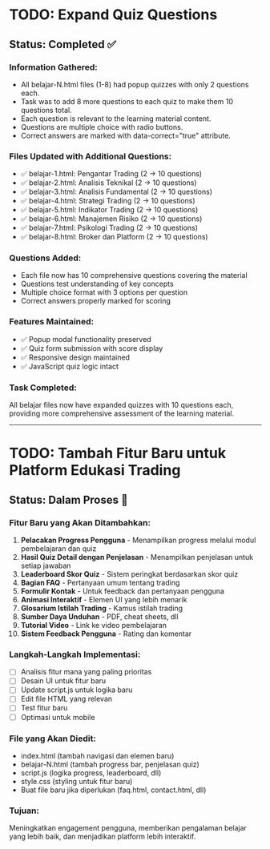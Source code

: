 # TODO: Expand Quiz Questions

## Status: Completed ✅

### Information Gathered:
- All belajar-N.html files (1-8) had popup quizzes with only 2 questions each.
- Task was to add 8 more questions to each quiz to make them 10 questions total.
- Each question is relevant to the learning material content.
- Questions are multiple choice with radio buttons.
- Correct answers are marked with data-correct="true" attribute.

### Files Updated with Additional Questions:
- ✅ belajar-1.html: Pengantar Trading (2 → 10 questions)
- ✅ belajar-2.html: Analisis Teknikal (2 → 10 questions)
- ✅ belajar-3.html: Analisis Fundamental (2 → 10 questions)
- ✅ belajar-4.html: Strategi Trading (2 → 10 questions)
- ✅ belajar-5.html: Indikator Trading (2 → 10 questions)
- ✅ belajar-6.html: Manajemen Risiko (2 → 10 questions)
- ✅ belajar-7.html: Psikologi Trading (2 → 10 questions)
- ✅ belajar-8.html: Broker dan Platform (2 → 10 questions)

### Questions Added:
- Each file now has 10 comprehensive questions covering the material
- Questions test understanding of key concepts
- Multiple choice format with 3 options per question
- Correct answers properly marked for scoring

### Features Maintained:
- ✅ Popup modal functionality preserved
- ✅ Quiz form submission with score display
- ✅ Responsive design maintained
- ✅ JavaScript quiz logic intact

### Task Completed:
All belajar files now have expanded quizzes with 10 questions each, providing more comprehensive assessment of the learning material.

---

# TODO: Tambah Fitur Baru untuk Platform Edukasi Trading

## Status: Dalam Proses 🔄

### Fitur Baru yang Akan Ditambahkan:
1. **Pelacakan Progress Pengguna** - Menampilkan progress melalui modul pembelajaran dan quiz
2. **Hasil Quiz Detail dengan Penjelasan** - Menampilkan penjelasan untuk setiap jawaban
3. **Leaderboard Skor Quiz** - Sistem peringkat berdasarkan skor quiz
4. **Bagian FAQ** - Pertanyaan umum tentang trading
5. **Formulir Kontak** - Untuk feedback dan pertanyaan pengguna
6. **Animasi Interaktif** - Elemen UI yang lebih menarik
7. **Glosarium Istilah Trading** - Kamus istilah trading
8. **Sumber Daya Unduhan** - PDF, cheat sheets, dll
9. **Tutorial Video** - Link ke video pembelajaran
10. **Sistem Feedback Pengguna** - Rating dan komentar

### Langkah-Langkah Implementasi:
- [ ] Analisis fitur mana yang paling prioritas
- [ ] Desain UI untuk fitur baru
- [ ] Update script.js untuk logika baru
- [ ] Edit file HTML yang relevan
- [ ] Test fitur baru
- [ ] Optimasi untuk mobile

### File yang Akan Diedit:
- index.html (tambah navigasi dan elemen baru)
- belajar-N.html (tambah progress bar, penjelasan quiz)
- script.js (logika progress, leaderboard, dll)
- style.css (styling untuk fitur baru)
- Buat file baru jika diperlukan (faq.html, contact.html, dll)

### Tujuan:
Meningkatkan engagement pengguna, memberikan pengalaman belajar yang lebih baik, dan menjadikan platform lebih interaktif.
